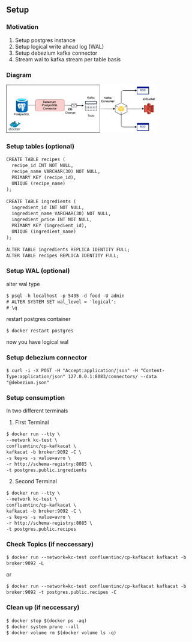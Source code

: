 ## Setup
### Motivation
1. Setup postgres instance
2. Setup logical write ahead log (WAL)
3. Setup debezium kafka connector
4. Stream wal to kafka stream per table basis

### Diagram
<p align="left">
<img src="static/arch.png" width="400" height="128">
</p>

### Setup tables (optional)
```
CREATE TABLE recipes (
  recipe_id INT NOT NULL,
  recipe_name VARCHAR(30) NOT NULL,
  PRIMARY KEY (recipe_id),
  UNIQUE (recipe_name)
);

CREATE TABLE ingredients (
  ingredient_id INT NOT NULL, 
  ingredient_name VARCHAR(30) NOT NULL,
  ingredient_price INT NOT NULL,
  PRIMARY KEY (ingredient_id),  
  UNIQUE (ingredient_name)
);

ALTER TABLE ingredients REPLICA IDENTITY FULL;
ALTER TABLE recipes REPLICA IDENTITY FULL;
```

### Setup WAL (optional)
alter wal type
```
$ psql -h localhost -p 5435 -d food -U admin
# ALTER SYSTEM SET wal_level = 'logical';
# \q
```
restart postgres container
```
$ docker restart postgres
```
now you have logical wal

### Setup debezium connector
```
$ curl -i -X POST -H "Accept:application/json" -H "Content-Type:application/json" 127.0.0.1:8083/connectors/ --data "@debezium.json"
```

### Setup consumption
In two different terminals
1. First Terminal
```
$ docker run --tty \
--network kc-test \
confluentinc/cp-kafkacat \
kafkacat -b broker:9092 -C \
-s key=s -s value=avro \
-r http://schema-registry:8085 \
-t postgres.public.ingredients
```
2. Second Terminal
```
$ docker run --tty \
--network kc-test \
confluentinc/cp-kafkacat \
kafkacat -b broker:9092 -C \
-s key=s -s value=avro \
-r http://schema-registry:8085 \
-t postgres.public.recipes
```

### Check Topics (if neccessary)
```
$ docker run --network=kc-test confluentinc/cp-kafkacat kafkacat -b broker:9092 -L
```
or
```
$ docker run --network=kc-test confluentinc/cp-kafkacat kafkacat -b broker:9092 -t postgres.public.recipes -C 
```

### Clean up (if neccessary)
```
$ docker stop $(docker ps -aq)  
$ docker system prune --all
$ docker volume rm $(docker volume ls -q)
```